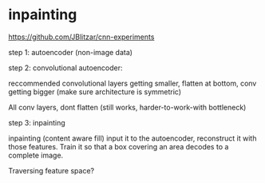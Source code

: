 # inpainting


https://github.com/JBlitzar/cnn-experiments


step 1: autoencoder (non-image data)

step 2: convolutional autoencoder:

reccommended convolutional layers getting smaller, flatten at bottom, conv getting bigger (make sure architecture is symmetric)

All conv layers, dont flatten (still works, harder-to-work-with bottleneck)

step 3: inpainting

inpainting (content aware fill) input it to the autoencoder, reconstruct it with those features. Train it so that a box covering an area decodes to a complete image.

Traversing feature space?

